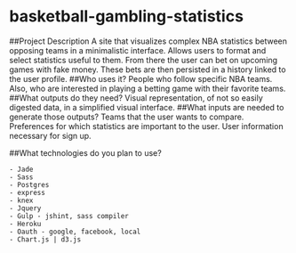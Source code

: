 # basketball-gambling-statistics
##Project Description
A site that visualizes complex NBA statistics between opposing teams in a minimalistic interface.  Allows users to format and select statistics useful to them.  From there the user can bet on upcoming games with fake money. These bets are then persisted in a history linked to the user profile. 
##Who uses it?
People who follow specific NBA teams. Also, who are interested in playing a betting game with their favorite teams.
##What outputs do they need?
Visual representation, of not so easily digested data, in a simplified visual interface. 
##What inputs are needed to generate those outputs?
Teams that the user wants to compare.
Preferences for which statistics are important to the user.
User information necessary for sign up.

##What technologies do you plan to use?
```
- Jade
- Sass
- Postgres
- express
- knex
- Jquery
- Gulp - jshint, sass compiler
- Heroku
- Oauth - google, facebook, local
- Chart.js | d3.js
```
